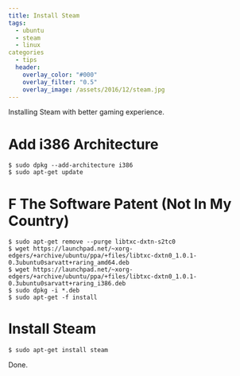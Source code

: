```yaml
---
title: Install Steam
tags:
  - ubuntu
  - steam
  - linux
categories
  - tips
  header:
    overlay_color: "#000"
    overlay_filter: "0.5"
    overlay_image: /assets/2016/12/steam.jpg
---
```

Installing Steam with better gaming experience.


# Add i386 Architecture

```console
$ sudo dpkg --add-architecture i386
$ sudo apt-get update
```

# F The Software Patent (Not In My Country)

```console
$ sudo apt-get remove --purge libtxc-dxtn-s2tc0
$ wget https://launchpad.net/~xorg-edgers/+archive/ubuntu/ppa/+files/libtxc-dxtn0_1.0.1-0.3ubuntu0sarvatt+raring_amd64.deb
$ wget https://launchpad.net/~xorg-edgers/+archive/ubuntu/ppa/+files/libtxc-dxtn0_1.0.1-0.3ubuntu0sarvatt+raring_i386.deb
$ sudo dpkg -i *.deb
$ sudo apt-get -f install
```

# Install Steam

```console
$ sudo apt-get install steam
```

Done.
